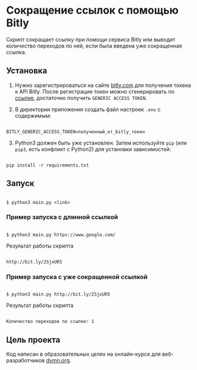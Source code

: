 # Сокращение ссылок с помощью Bitly

Скрипт сокращает ссылку при помощи сервиса Bitly или выводит количество переходов по ней, если была введена уже сокращенная ссылка.

## Установка

1. Нужно зарегистрироваться на сайте [bitly.com](https://bitly.com/) для получения токена к API Bitly. После регистрации токен можно сгенерировать по [ссылке](https://bitly.com/a/oauth_apps), достаточно получить `GENERIC ACCESS TOKEN`.

2. В директории приложения создать файл настроек `.env` с содержимым:
```#!bash

BITLY_GENERIC_ACCESS_TOKEN=полученный_от_bitly_токен

```

3. Python3 должен быть уже установлен. 
Затем используйте `pip` (или `pip3`, есть конфликт с Python2) для установки зависимостей:
```#!bash

pip install -r requirements.txt

```

## Запуск

```#!bash

$ python3 main.py <link>

```

### Пример запуска с длинной ссылкой
```#!bash

$ python3 main.py https://www.google.com/

```

Результат работы скрипта
```#!bash

http://bit.ly/2SjxUR5

```

### Пример запуска с уже сокращенной ссылкой
```#!bash

$ python3 main.py http://bit.ly/2SjxUR5

```

Результат работы скрипта
```#!bash

Количество переходов по ссылке: 1

```

## Цель проекта

Код написан в образовательных целях на онлайн-курсе для веб-разработчиков [dvmn.org](https://dvmn.org/).

